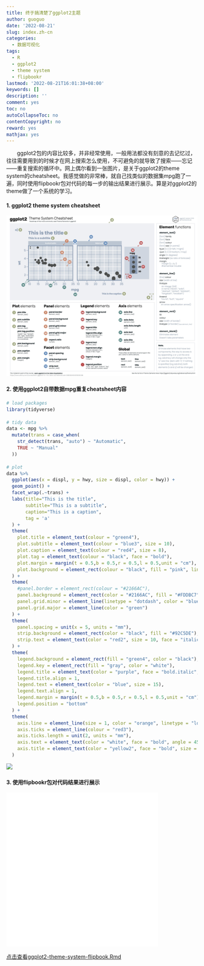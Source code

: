 ```yaml
---
title: 终于搞清楚了ggplot2主题
author: guoguo
date: '2022-08-21'
slug: index.zh-cn
categories:
  - 数据可视化
tags:
  - R
  - ggplot2
  - theme system
  - flipbookr
lastmod: '2022-08-21T16:01:38+08:00'
keywords: []
description: ''
comment: yes
toc: no
autoCollapseToc: no
contentCopyright: no
reward: yes
mathjax: yes
---
```


<p style="text-indent:2em;font-size:;font-family:;">
ggplot2包的内容比较多，并非经常使用，一般用法都没有刻意的去记忆过，往往需要用到的时候才在网上搜索怎么使用，不可避免的就导致了搜索——忘记——重复搜索的循环中。网上偶尔看到一张图片，是关于ggplot2的theme system的cheatsheet。我感觉做的非常棒，就自己找类似的数据集mpg跑了一遍，同时使用flipbookr包对代码的每一步的输出结果进行展示。算是对ggplot2的theme做了一个系统的学习。
</p>

<!--more-->

#### 1. ggplot2 theme system cheatsheet

[![](images/FabxzmnX0AEwau0.jpg)](https://www.udemy.com/course/learn-ggplot2-in-r-for-data-viz/?referralCode=E98592E4E943F800ECBB)

#### 2. 使用ggplot2自带数据mpg重复cheatsheet内容


```r
# load packages
library(tidyverse)

# tidy data
data <- mpg %>%
  mutate(trans = case_when(
    str_detect(trans, "auto") ~ "Automatic",
    TRUE ~ "Manual"
  ))

# plot
data %>%
  ggplot(aes(x = displ, y = hwy, size = displ, color = hwy)) +
  geom_point() +
  facet_wrap(.~trans) +
  labs(title="This is the title",
       subtitle="This is a subtitle",
       caption="This is a caption",
       tag = 'a'
  ) +
  theme(
    plot.title = element_text(colour = "green4"),
    plot.subtitle = element_text(colour = "blue3", size = 10),
    plot.caption = element_text(colour = "red4", size = 8),
    plot.tag = element_text(colour = "black", face = "bold"),
    plot.margin = margin(t = 0.5,b = 0.5,r = 0.5,l = 0.5,unit = "cm"),
    plot.background = element_rect(colour = "black", fill = "pink", linetype = "dashed")
  ) +
  theme(
    #panel.border = element_rect(colour = "#2166AC"),
    panel.background = element_rect(color = "#2166AC", fill = "#FDDBC7", colour = "green"),
    panel.grid.minor = element_line(linetype = "dotdash", color = "blue"),
    panel.grid.major = element_line(color = "green")
  ) +
  theme(
    panel.spacing = unit(x = 5, units = "mm"),
    strip.background = element_rect(color = "black", fill = "#92C5DE"),
    strip.text = element_text(color = "red2", size = 10, face = "italic")
  ) +
  theme(
    legend.background = element_rect(fill = "green4", color = "black"),
    legend.key = element_rect(fill = "gray", color = "white"),
    legend.title = element_text(color = "purple", face = "bold.italic", hjust = 0, vjust = 0,angle = 0),
    legend.title.align = 1,
    legend.text = element_text(color = "blue", size = 15),
    legend.text.align = 1,
    legend.margin = margin(t = 0.5,b = 0.5,r = 0.5,l = 0.5,unit = "cm"),
    legend.position = "bottom"
  ) +
  theme(
    axis.line = element_line(size = 1, color = "orange", linetype = "longdash"),
    axis.ticks = element_line(colour = "red3"),
    axis.ticks.length = unit(2, units = "mm"),
    axis.text = element_text(color = "white", face = "bold", angle = 45),
    axis.title = element_text(color = "yellow2", face = "bold", size = "18")
  )
```

<img src="/post/2022-08-21-ggplot2/index.zh-cn_files/figure-html/unnamed-chunk-1-1.png" width="672" />

#### 3. 使用flipbookr包对代码结果进行展示

<iframe class="slide-deck" src="images/ggplot2-theme-system-flipbook.html" height="405" width="400" style="border: 0px solid #2e3846;">

</iframe>

<p><a href="images/ggplot2-theme-system-flipbook.Rmd">点击查看ggplot2-theme-system-flipbook.Rmd</a></p>
